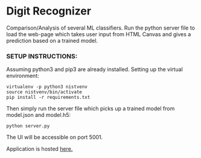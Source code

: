 # Digit Recognizer 
Comparison/Analysis of several ML classifiers. Run the python server file to load the web-page which takes user input from HTML Canvas and gives a prediction based on a trained model.


### SETUP INSTRUCTIONS:
Assuming python3 and pip3 are already installed. Setting up the virtual environment:
```
virtualenv -p python3 nistvenv
source nistvenv/bin/activate
pip install -r requirements.txt
```

Then simply run the server file which picks up a trained model from model.json and model.h5:
```
python server.py
```

The UI will be accessible on port 5001.

Application is hosted [here.](https://goo.gl/eHhcfP)


